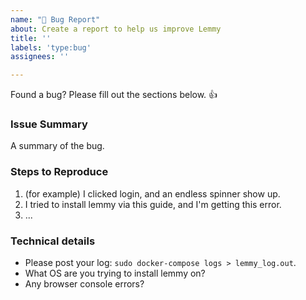 ```yaml
---
name: "🐞 Bug Report"
about: Create a report to help us improve Lemmy
title: ''
labels: 'type:bug'
assignees: ''

---
```


Found a bug? Please fill out the sections below. 👍

### Issue Summary

A summary of the bug.


### Steps to Reproduce

1. (for example) I clicked login, and an endless spinner show up.
2. I tried to install lemmy via this guide, and I'm getting this error.
3. ...

### Technical details

* Please post your log: `sudo docker-compose logs > lemmy_log.out`.
* What OS are you trying to install lemmy on? 
* Any browser console errors?
